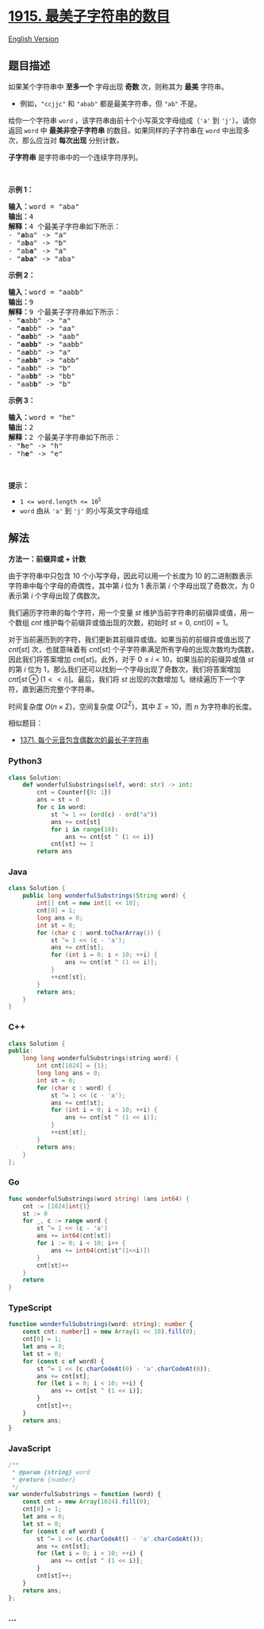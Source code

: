 # [1915. 最美子字符串的数目](https://leetcode.cn/problems/number-of-wonderful-substrings)

[English Version](/solution/1900-1999/1915.Number%20of%20Wonderful%20Substrings/README_EN.md)

## 题目描述

<!-- 这里写题目描述 -->

<p>如果某个字符串中 <strong>至多一个</strong> 字母出现 <strong>奇数</strong> 次，则称其为 <strong>最美</strong> 字符串。</p>

<ul>
	<li>例如，<code>"ccjjc"</code> 和 <code>"abab"</code> 都是最美字符串，但 <code>"ab"</code> 不是。</li>
</ul>

<p>给你一个字符串 <code>word</code> ，该字符串由前十个小写英文字母组成（<code>'a'</code> 到 <code>'j'</code>）。请你返回 <code>word</code> 中 <strong>最美非空子字符串</strong> 的数目<em>。</em>如果同样的子字符串在<em> </em><code>word</code> 中出现多次，那么应当对 <strong>每次出现</strong> 分别计数<em>。</em></p>

<p><strong>子字符串</strong> 是字符串中的一个连续字符序列。</p>

<p> </p>

<p><strong>示例 1：</strong></p>

<pre>
<strong>输入：</strong>word = "aba"
<strong>输出：</strong>4
<strong>解释：</strong>4 个最美子字符串如下所示：
- "<strong>a</strong>ba" -> "a"
- "a<strong>b</strong>a" -> "b"
- "ab<strong>a</strong>" -> "a"
- "<strong>aba</strong>" -> "aba"
</pre>

<p><strong>示例 2：</strong></p>

<pre>
<strong>输入：</strong>word = "aabb"
<strong>输出：</strong>9
<strong>解释：</strong>9 个最美子字符串如下所示：
- "<strong>a</strong>abb" -> "a"
- "<strong>aa</strong>bb" -> "aa"
- "<strong>aab</strong>b" -> "aab"
- "<strong>aabb</strong>" -> "aabb"
- "a<strong>a</strong>bb" -> "a"
- "a<strong>abb</strong>" -> "abb"
- "aa<strong>b</strong>b" -> "b"
- "aa<strong>bb</strong>" -> "bb"
- "aab<strong>b</strong>" -> "b"
</pre>

<p><strong>示例 3：</strong></p>

<pre>
<strong>输入：</strong>word = "he"
<strong>输出：</strong>2
<strong>解释：</strong>2 个最美子字符串如下所示：
- "<b>h</b>e" -> "h"
- "h<strong>e</strong>" -> "e"
</pre>

<p> </p>

<p><strong>提示：</strong></p>

<ul>
	<li><code>1 <= word.length <= 10<sup>5</sup></code></li>
	<li><code>word</code> 由从 <code>'a'</code> 到 <code>'j'</code> 的小写英文字母组成</li>
</ul>

## 解法

<!-- 这里可写通用的实现逻辑 -->

**方法一：前缀异或 + 计数**

由于字符串中只包含 $10$ 个小写字母，因此可以用一个长度为 $10$ 的二进制数表示字符串中每个字母的奇偶性，其中第 $i$ 位为 $1$ 表示第 $i$ 个字母出现了奇数次，为 $0$ 表示第 $i$ 个字母出现了偶数次。

我们遍历字符串的每个字符，用一个变量 $st$ 维护当前字符串的前缀异或值，用一个数组 $cnt$ 维护每个前缀异或值出现的次数，初始时 $st = 0$, $cnt[0] = 1$。

对于当前遍历到的字符，我们更新其前缀异或值。如果当前的前缀异或值出现了 $cnt[st]$ 次，也就意味着有 $cnt[st]$ 个子字符串满足所有字母的出现次数均为偶数，因此我们将答案增加 $cnt[st]$。此外，对于 $0 \le i < 10$，如果当前的前缀异或值 $st$ 的第 $i$ 位为 $1$，那么我们还可以找到一个字母出现了奇数次，我们将答案增加 $cnt[st \oplus (1 << i)]$。最后，我们将 $st$ 出现的次数增加 $1$。继续遍历下一个字符，直到遍历完整个字符串。

时间复杂度 $O(n \times \Sigma)$，空间复杂度 $O(2^{\Sigma})$，其中 $\Sigma = 10$，而 $n$ 为字符串的长度。

相似题目：

-   [1371. 每个元音包含偶数次的最长子字符串](/solution/1300-1399/1371.Find%20the%20Longest%20Substring%20Containing%20Vowels%20in%20Even%20Counts/README.md)

<!-- tabs:start -->

### **Python3**

<!-- 这里可写当前语言的特殊实现逻辑 -->

```python
class Solution:
    def wonderfulSubstrings(self, word: str) -> int:
        cnt = Counter({0: 1})
        ans = st = 0
        for c in word:
            st ^= 1 << (ord(c) - ord("a"))
            ans += cnt[st]
            for i in range(10):
                ans += cnt[st ^ (1 << i)]
            cnt[st] += 1
        return ans
```

### **Java**

<!-- 这里可写当前语言的特殊实现逻辑 -->

```java
class Solution {
    public long wonderfulSubstrings(String word) {
        int[] cnt = new int[1 << 10];
        cnt[0] = 1;
        long ans = 0;
        int st = 0;
        for (char c : word.toCharArray()) {
            st ^= 1 << (c - 'a');
            ans += cnt[st];
            for (int i = 0; i < 10; ++i) {
                ans += cnt[st ^ (1 << i)];
            }
            ++cnt[st];
        }
        return ans;
    }
}
```

### **C++**

```cpp
class Solution {
public:
    long long wonderfulSubstrings(string word) {
        int cnt[1024] = {1};
        long long ans = 0;
        int st = 0;
        for (char c : word) {
            st ^= 1 << (c - 'a');
            ans += cnt[st];
            for (int i = 0; i < 10; ++i) {
                ans += cnt[st ^ (1 << i)];
            }
            ++cnt[st];
        }
        return ans;
    }
};
```

### **Go**

```go
func wonderfulSubstrings(word string) (ans int64) {
	cnt := [1024]int{1}
	st := 0
	for _, c := range word {
		st ^= 1 << (c - 'a')
		ans += int64(cnt[st])
		for i := 0; i < 10; i++ {
			ans += int64(cnt[st^(1<<i)])
		}
		cnt[st]++
	}
	return
}
```

### **TypeScript**

```ts
function wonderfulSubstrings(word: string): number {
    const cnt: number[] = new Array(1 << 10).fill(0);
    cnt[0] = 1;
    let ans = 0;
    let st = 0;
    for (const c of word) {
        st ^= 1 << (c.charCodeAt(0) - 'a'.charCodeAt(0));
        ans += cnt[st];
        for (let i = 0; i < 10; ++i) {
            ans += cnt[st ^ (1 << i)];
        }
        cnt[st]++;
    }
    return ans;
}
```

### **JavaScript**

```js
/**
 * @param {string} word
 * @return {number}
 */
var wonderfulSubstrings = function (word) {
    const cnt = new Array(1024).fill(0);
    cnt[0] = 1;
    let ans = 0;
    let st = 0;
    for (const c of word) {
        st ^= 1 << (c.charCodeAt() - 'a'.charCodeAt());
        ans += cnt[st];
        for (let i = 0; i < 10; ++i) {
            ans += cnt[st ^ (1 << i)];
        }
        cnt[st]++;
    }
    return ans;
};
```

### **...**

```

```

<!-- tabs:end -->
